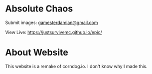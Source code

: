 # Absolute Chaos

Submit images: gamesterdamian@gmail.com

View Live: https://justsurvivemc.github.io/epic/

# About Website

This website is a remake of corndog.io. I don't know why I made this.
